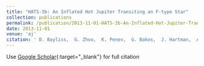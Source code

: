 ```yaml
---
title: "HATS-3b: An Inflated Hot Jupiter Transiting an F-type Star"
collection: publications
permalink: /publication/2013-11-01-HATS-3b-An-Inflated-Hot-Jupiter-Transiting-an-F-type-Star
date: 2013-11-01
venue: 'aj'
citation: ' D. Bayliss,  G. Zhou,  K. Penev,  G. Bakos,  J. Hartman,  A. Jordán,  L. Mancini,  M. Mohler-Fischer,  V. Suc,  M. Rabus,  B. Béky,  Z. Csubry,  L. Buchhave,  T. Henning,  N. Nikolov,  B. Csák,  R. Brahm,  N. Espinoza,  R. Noyes,  B. Schmidt,  P. Conroy,  D. Wright,  C. Tinney,  B. Addison,  P. Sackett,  D. Sasselov,  J. Lázár,  I. Papp,  P. Sári, &quot;HATS-3b: An Inflated Hot Jupiter Transiting an F-type Star.&quot; aj, 2013.'
---
```

Use [Google Scholar](https://scholar.google.com/scholar?q=HATS+3b:+An+Inflated+Hot+Jupiter+Transiting+an+F+type+Star){:target="_blank"} for full citation